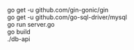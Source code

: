 

go get -u github.com/gin-gonic/gin  
go get -u github.com/go-sql-driver/mysql  
go run server.go  
go build  
./db-api  


